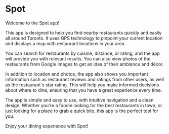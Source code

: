# Spot

Welcome to the Spot app!

This app is designed to help you find nearby restaurants quickly and easily all around Toronto. It uses GPS technology to pinpoint your current location and displays a map with restaurant locations in your area.

You can search for restaurants by cuisine, distance, or rating, and the app will provide you with relevant results. You can also view photos of the restaurants from Google Images to get an idea of their ambiance and décor.

In addition to location and photos, the app also shows you important information such as restaurant reviews and ratings from other users, as well as the restaurant's star rating. This will help you make informed decisions about where to dine, ensuring that you have a great experience every time.

The app is simple and easy to use, with intuitive navigation and a clean design. Whether you're a foodie looking for the best restaurants in town, or just looking for a place to grab a quick bite, this app is the perfect tool for you.

Enjoy your dining experience with Spot!
